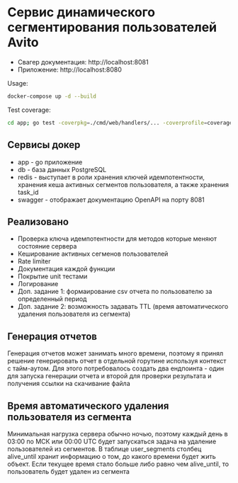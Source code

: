 # Сервис динамического сегментирования пользователей Avito

- Свагер документация: http://localhost:8081
- Приложение: http://localhost:8080

Usage:
``` bash
docker-compose up -d --build
```
Test coverage:
``` bash
cd app; go test -coverpkg=./cmd/web/handlers/... -coverprofile=coverage.out ./tests -coverprofile=coverage.out ./... && go tool cover -html=coverage.out && rm coverage.out
```

## Сервисы докер
 
- app - go приложение
- db - база данных PostgreSQL
- redis - выступает в роли хранения ключей идемпотентности, хранения кеша активных сегментов пользователя, а также хранения task_id
- swagger - отображает документацию OpenAPI на порту 8081

## Реализовано

- Проверка ключа идемпотентности для методов которые меняют состояние сервера
- Кеширование активных сегменов пользователей
- Rate limiter
- Документация каждой функции
- Покрытие unit тестами
- Логирование
- Доп. задание 1: формаирование csv отчета по пользователю за определенный период
- Доп. задание 2: возможность задавать TTL (время автоматического удаления пользователя из сегмента)

## Генерация отчетов 
Генерация отчетов может занимать много времени, поэтому я принял решение генерировать отчет в отдельной горутине используя контекст с тайм-аутом.
Для этого потребовалось создать два ендпоинта - один для запуска генерации отчета и второй для проверки результата и получения ссылки на скачивание файла

## Время автоматического удаления пользователя из сегмента
Минимальная нагрузка сервера обычно ночью, поэтому каждый день в 03:00 по МСК или 00:00 UTC будет запускаться задача на удаление пользователей из сегментов.
В таблице user_segments столбец alive_until хранит информацию о том, до какого времени будет жить объект.
Если текущее время стало больше либо равно чем alive_until, то пользователь будет удален из сегмента
